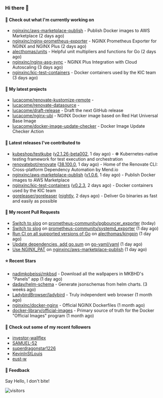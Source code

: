 ### Hi there 👋

#### 👷 Check out what I'm currently working on

- [nginxinc/aws-marketplace-publish](https://github.com/nginxinc/aws-marketplace-publish) - Publish Docker images to AWS Marketplace (2 days ago)
- [nginxinc/nginx-prometheus-exporter](https://github.com/nginxinc/nginx-prometheus-exporter) - NGINX Prometheus Exporter for NGINX and NGINX Plus (2 days ago)
- [alecthomas/units](https://github.com/alecthomas/units) - Helpful unit multipliers and functions for Go (2 days ago)
- [nginxinc/nginx-asg-sync](https://github.com/nginxinc/nginx-asg-sync) - NGINX Plus Integration with Cloud Autoscaling  (3 days ago)
- [nginxinc/kic-test-containers](https://github.com/nginxinc/kic-test-containers) - Docker containers used by the KIC team (3 days ago)

#### 🌱 My latest projects

- [lucacome/renovate-kustomize-remote](https://github.com/lucacome/renovate-kustomize-remote) - 
- [lucacome/renovate-datasource](https://github.com/lucacome/renovate-datasource) - 
- [lucacome/draft-release](https://github.com/lucacome/draft-release) - Draft the next GitHub release
- [lucacome/nginx-ubi](https://github.com/lucacome/nginx-ubi) - NGINX Docker image based on Red Hat Universal Base Image
- [lucacome/docker-image-update-checker](https://github.com/lucacome/docker-image-update-checker) - Docker Image Update Checker Action

#### 🔭 Latest releases I've contributed to

- [kubeshop/testkube](https://github.com/kubeshop/testkube) ([v2.1.26-beta002](https://github.com/kubeshop/testkube/releases/tag/v2.1.26-beta002), 1 day ago) - ☸️ Kubernetes-native testing framework for test execution and orchestration
- [renovatebot/renovate](https://github.com/renovatebot/renovate) ([38.100.0](https://github.com/renovatebot/renovate/releases/tag/38.100.0), 1 day ago) - Home of the Renovate CLI: Cross-platform Dependency Automation by Mend.io
- [nginxinc/aws-marketplace-publish](https://github.com/nginxinc/aws-marketplace-publish) ([v1.0.6](https://github.com/nginxinc/aws-marketplace-publish/releases/tag/v1.0.6), 1 day ago) - Publish Docker images to AWS Marketplace
- [nginxinc/kic-test-containers](https://github.com/nginxinc/kic-test-containers) ([v0.2.3](https://github.com/nginxinc/kic-test-containers/releases/tag/v0.2.3), 2 days ago) - Docker containers used by the KIC team
- [goreleaser/goreleaser](https://github.com/goreleaser/goreleaser) ([nightly](https://github.com/goreleaser/goreleaser/releases/tag/nightly), 2 days ago) - Deliver Go binaries as fast and easily as possible

#### 🔨 My recent Pull Requests

- [Switch to slog](https://github.com/prometheus-community/pgbouncer_exporter/pull/167) on [prometheus-community/pgbouncer_exporter](https://github.com/prometheus-community/pgbouncer_exporter) (today)
- [Switch to slog](https://github.com/prometheus-community/systemd_exporter/pull/142) on [prometheus-community/systemd_exporter](https://github.com/prometheus-community/systemd_exporter) (1 day ago)
- [Run CI on all supported versions of Go](https://github.com/alecthomas/kingpin/pull/356) on [alecthomas/kingpin](https://github.com/alecthomas/kingpin) (1 day ago)
- [Update dependencies, add go.sum](https://github.com/go-yaml/yaml/pull/1051) on [go-yaml/yaml](https://github.com/go-yaml/yaml) (1 day ago)
- [Use NGINX_PAT](https://github.com/nginxinc/aws-marketplace-publish/pull/351) on [nginxinc/aws-marketplace-publish](https://github.com/nginxinc/aws-marketplace-publish) (1 day ago)

#### ⭐ Recent Stars

- [nadimkobeissi/mkbsd](https://github.com/nadimkobeissi/mkbsd) - Download all the wallpapers in MKBHD&#39;s &#34;Panels&#34; app (1 day ago)
- [dadav/helm-schema](https://github.com/dadav/helm-schema) - Generate jsonschemas from helm charts. (3 weeks ago)
- [LadybirdBrowser/ladybird](https://github.com/LadybirdBrowser/ladybird) - Truly independent web browser (1 month ago)
- [nginxinc/docker-nginx](https://github.com/nginxinc/docker-nginx) - Official NGINX Dockerfiles (1 month ago)
- [docker-library/official-images](https://github.com/docker-library/official-images) - Primary source of truth for the Docker &#34;Official Images&#34; program (1 month ago)

#### 👯 Check out some of my recent followers

- [investor-wallflex](https://github.com/investor-wallflex)
- [SAMUEL-52](https://github.com/SAMUEL-52)
- [superdragonstar1226](https://github.com/superdragonstar1226)
- [KevinInStLouis](https://github.com/KevinInStLouis)
- [eust-w](https://github.com/eust-w)

#### 💬 Feedback

Say Hello, I don't bite!

![visitors](https://visitor-badge.laobi.icu/badge?page_id=lucacome.visitor-badge)
#
